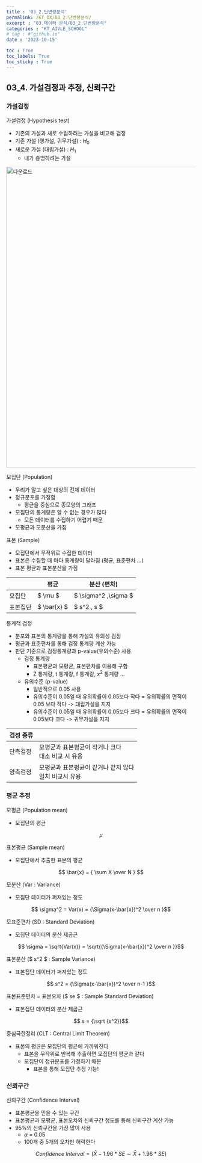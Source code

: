 ```yaml
---
title : '03_2.단변량분석' 
permalink: /KT_DX/03_2.단변량분석/
excerpt : "03.데이터 분석/03_2.단변량분석"
categories : "KT_AIVLE_SCHOOL"
# tag : #"github.io"
date : '2023-10-15'

toc : True
toc_labels: True
toc_sticky : True
---
```


## 03_4. 가설검정과 추정, 신뢰구간

### 가설검정

가설검정 (Hypothesis test)
- 기존의 가설과 새로 수립하려는 가설을 비교해 검정
- 기존 가설 (영가설, 귀무가설) : $H_0$
- 새로운 가설 (대립가설) : $H_1$
    - 내가 증명하려는 가설

<p></p>

<img width="800" alt="다운로드" src="https://github.com/juyeon-shin/juyeon0008.github.io/assets/96481852/ba56c72c-90d0-48c7-9417-7c1f332d4fd4">


모집단 (Population)
- 우리가 알고 싶은 대상의 전체 데이터
- 정규분포를 가정함
    - 평균을 중심으로 종모양의 그래프
- 모집단의 통계량은 알 수 없는 경우가 많다
    - 모든 데이터를 수집하기 어렵기 때문
- 모평균과 모분산을 가짐

표본 (Sample)
- 모집단에서 무작위로 수집한 데이터
- 표본은 수집할 때 마다 통계량이 달라짐 (평균, 표준편차 ...)
- 표본 평균과 표본분산을 가짐

|  | 평균 | 분산 (편차) |
| --- | --- | --- |
| 모집단 | $ \mu $ | $ \sigma^2 ,\sigma $ |
| 표본집단 | $ \bar{x} $ | $ s^2 , s $ |

통계적 검정

- 분포와 표본의 통계량을 통해 가설의 유의성 검정
- 평균과 표준편차를 통해 검정 통계량 계산 가능
- 판단 기준으로 검정통계량과 p-value(유의수준) 사용
    - 검정 통계량
        - 표본평균과 모평균, 표본편차를 이용해 구함
        - Z 통계량, t 통계량, f 통계량, $x^2$ 통계량 ...
    - 유의수준 (p-value)
        - 일반적으로 0.05 사용
        - 유의수준이 0.05일 때 유의확률이 0.05보다 작다 = 유의확률의 면적이 0.05 보다 작다 
            -> 대립가설을 지지 
        - 유의수준이 0.05일 때 유의확률이 0.05보다 크다 = 유의확률의 면적이 0.05보다 크다
            -> 귀무가설을 지지

| 검정 종류 | |
|---|---|
|단측검정| 모평균과 표본평균이 작거나 크다 <br> 대소 비교 시 유용|
|양측검정 | 모평균과 표본평균이 같거나 같지 않다 <br> 일치 비교시 유용 |

### 평균 추정

모평균 (Population mean)
- 모집단의 평균

$$ \mu $$

표본평균 (Sample mean)
- 모집단에서 추출한 표본의 평균

$$ \bar{x} =  { \sum X \over N } $$

모분산 (Var : Variance)
- 모집단 데이터가 퍼져있는 정도

$$ \sigma^2 = Var(x) = {\Sigma(x-\bar{x})^2 \over n }$$

모표준편차 (SD : Standard Deviation)
- 모집단 데이터의 분산 제곱근

$$ \sigma = \sqrt{Var(x)} = \sqrt{{\Sigma(x-\bar{x})^2 \over n }}$$


표본분산 ($ s^2 $ : Sample Variance)
- 표본집단 데이터가 퍼져있는 정도

$$ s^2 =  {\Sigma(x-\bar{x})^2 \over n-1 }$$

표본표준편차 = 표본오차 ($ se $ : Sample Standard Deviation)
- 표본집단 데이터의 분산 제곱근

$$ s = {\sqrt {s^2}}$$

중심극한정리 (CLT : Central Limit Theorem)
- 표본의 평균은 모집단의 평균에 가까워진다
    - 표본을 무작위로 반복해 추출하면 모집단의 평균과 같다
    - 모집단이 정규분포를 가정하기 때문
        - 표본을 통해 모집단 추정 가능! 

### 신뢰구간

신뢰구간 (Confidence Interval)
- 표본평균을 믿을 수 있는 구간
- 표본평균과 모평균, 표본오차와 신뢰구간 정도를 통해 신뢰구간 계산 가능
- 95%의 신뢰구간을 가장 많이 사용
    - $\alpha$ = 0.05
    - 100개 중 5개의 오차만 허락한다

$$ Confidence\ Interval =  (\bar{X}-1.96 * SE \sim   \bar{X}+1.96 * SE ) $$
